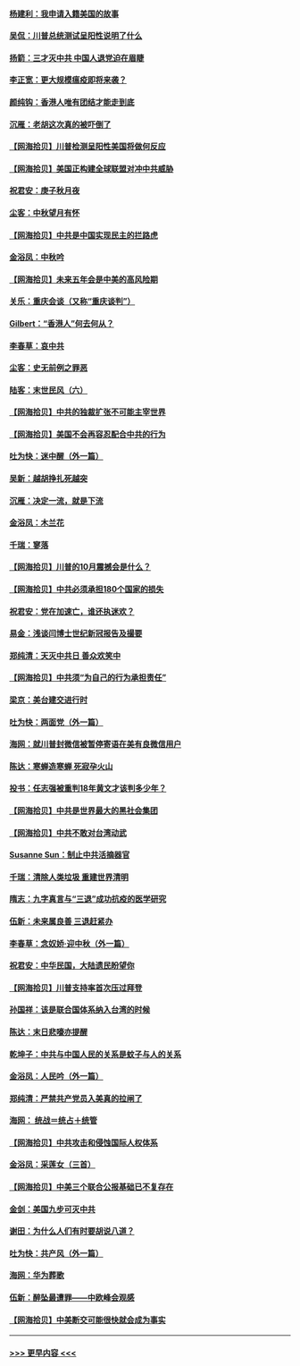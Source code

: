 #### [杨建利：我申请入籍美国的故事](../pages/nsc993/n12455635.md?t=10061602) 
#### [吴侃：川普总统测试呈阳性说明了什么](../pages/nsc993/n12451869.md?t=10061602) 
#### [扬箭：三才灭中共 中国人退党迫在眉睫](../pages/nsc993/n12451842.md?t=10061602) 
#### [李正宽：更大规模瘟疫即将来袭？](../pages/nsc993/n12451455.md?t=10061602) 
#### [颜纯钩：香港人唯有团结才能走到底](../pages/nsc993/n12450870.md?t=10061602) 
#### [沉雁：老胡这次真的被吓倒了](../pages/nsc993/n12449796.md?t=10061602) 
#### [【网海拾贝】川普检测呈阳性美国将做何反应](../pages/nsc993/n12449042.md?t=10061602) 
#### [【网海拾贝】美国正构建全球联盟对冲中共威胁](../pages/nsc993/n12446580.md?t=10061602) 
#### [祝君安：庚子秋月夜](../pages/nsc993/n12445870.md?t=10061602) 
#### [尘客：中秋望月有怀](../pages/nsc993/n12444632.md?t=10061602) 
#### [【网海拾贝】中共是中国实现民主的拦路虎](../pages/nsc993/n12443573.md?t=10061602) 
#### [金浴凤：中秋吟](../pages/nsc993/n12441773.md?t=10061602) 
#### [【网海拾贝】未来五年会是中美的高风险期](../pages/nsc993/n12440760.md?t=10061602) 
#### [关乐：重庆会谈（又称“重庆谈判”）](../pages/nsc993/n12437525.md?t=10061602) 
#### [Gilbert：“香港人”何去何从？](../pages/nsc993/n12435894.md?t=10061602) 
#### [李春草：哀中共](../pages/nsc993/n12435874.md?t=10061602) 
#### [尘客：史无前例之罪恶](../pages/nsc993/n12435762.md?t=10061602) 
#### [陆客：末世民风（六）](../pages/nsc993/n12435354.md?t=10061602) 
#### [【网海拾贝】中共的独裁扩张不可能主宰世界](../pages/nsc993/n12435151.md?t=10061602) 
#### [【网海拾贝】美国不会再容忍配合中共的行为](../pages/nsc993/n12433808.md?t=10061602) 
#### [吐为快：迷中醒（外一篇）](../pages/nsc993/n12433585.md?t=10061602) 
#### [吴新：越胡挣扎死越突](../pages/nsc993/n12433562.md?t=10061602) 
#### [沉雁：决定一流，就是下流](../pages/nsc993/n12432128.md?t=10061602) 
#### [金浴凤：木兰花](../pages/nsc993/n12432124.md?t=10061602) 
#### [千瑞：寥落](../pages/nsc993/n12432071.md?t=10061602) 
#### [【网海拾贝】川普的10月震撼会是什么？](../pages/nsc993/n12431624.md?t=10061602) 
#### [【网海拾贝】中共必须承担180个国家的损失](../pages/nsc993/n12428893.md?t=10061602) 
#### [祝君安：党在加速亡，谁还执迷欢？](../pages/nsc993/n12428652.md?t=10061602) 
#### [易金：浅谈闫博士世纪新冠报告及撮要](../pages/nsc993/n12426822.md?t=10061602) 
#### [郑纯清：天灭中共日 善众欢笑中](../pages/nsc993/n12426784.md?t=10061602) 
#### [【网海拾贝】中共须“为自己的行为承担责任”](../pages/nsc993/n12426067.md?t=10061602) 
#### [梁京：美台建交进行时](../pages/nsc993/n12424066.md?t=10061602) 
#### [吐为快：两面党（外一篇）](../pages/nsc993/n12424043.md?t=10061602) 
#### [海网：就川普封微信被暂停寄语在美有良微信用户](../pages/nsc993/n12424021.md?t=10061602) 
#### [陈达：寒蝉造寒蝉 死寂孕火山](../pages/nsc993/n12423958.md?t=10061602) 
#### [投书：任志强被重判18年黄文才该判多少年？](../pages/nsc993/n12423672.md?t=10061602) 
#### [【网海拾贝】中共是世界最大的黑社会集团](../pages/nsc993/n12423543.md?t=10061602) 
#### [【网海拾贝】中共不敢对台湾动武](../pages/nsc993/n12421418.md?t=10061602) 
#### [Susanne Sun：制止中共活摘器官](../pages/nsc993/n12419654.md?t=10061602) 
#### [千瑞：清除人类垃圾 重建世界清明](../pages/nsc993/n12419414.md?t=10061602) 
#### [隋志：九字真言与“三退”成功抗疫的医学研究](../pages/nsc993/n12419248.md?t=10061602) 
#### [伍新：未来属良善 三退赶紧办](../pages/nsc993/n12418496.md?t=10061602) 
#### [李春草：念奴娇·迎中秋（外一篇）](../pages/nsc993/n12418465.md?t=10061602) 
#### [祝君安：中华民国，大陆遗民盼望你](../pages/nsc993/n12418089.md?t=10061602) 
#### [【网海拾贝】川普支持率首次压过拜登](../pages/nsc993/n12418050.md?t=10061602) 
#### [孙国祥：该是联合国体系纳入台湾的时候](../pages/nsc993/n12417369.md?t=10061602) 
#### [陈达：末日悲嚎亦提醒](../pages/nsc993/n12416736.md?t=10061602) 
#### [乾坤子：中共与中国人民的关系是蚊子与人的关系](../pages/nsc993/n12416632.md?t=10061602) 
#### [金浴凤：人民吟（外一篇）](../pages/nsc993/n12416567.md?t=10061602) 
#### [郑纯清：严禁共产党员入美真的拉闸了](../pages/nsc993/n12416550.md?t=10061602) 
#### [海网： 统战＝统占＋统管](../pages/nsc993/n12416404.md?t=10061602) 
#### [【网海拾贝】中共攻击和侵蚀国际人权体系](../pages/nsc993/n12416250.md?t=10061602) 
#### [金浴凤：采莲女（三首）](../pages/nsc993/n12415517.md?t=10061602) 
#### [【网海拾贝】中美三个联合公报基础已不复存在](../pages/nsc993/n12415054.md?t=10061602) 
#### [金剑：美国九步可灭中共](../pages/nsc993/n12413183.md?t=10061602) 
#### [谢田：为什么人们有时要胡说八道？](../pages/nsc993/n12411861.md?t=10061602) 
#### [吐为快：共产风（外一篇）](../pages/nsc993/n12411761.md?t=10061602) 
#### [海网：华为葬歌](../pages/nsc993/n12410381.md?t=10061602) 
#### [伍新：醉坠最遭罪——中欧峰会观感](../pages/nsc993/n12410364.md?t=10061602) 
#### [【网海拾贝】中美断交可能很快就会成为事实](../pages/nsc993/n12409495.md?t=10061602) 

----
#### [ >>> 更早内容 <<< ](../indexes/nsc993-earlier.md)
